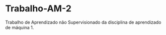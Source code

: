 # Trabalho-AM-2
Trabalho de Aprendizado não Supervisionado da disciplina de aprendizado de máquina 1.
